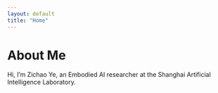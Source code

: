 ```yaml
---
layout: default
title: "Home"
---
```


# About Me

Hi, I’m Zichao Ye, an Embodied AI researcher at the Shanghai Artificial Intelligence Laboratory.

